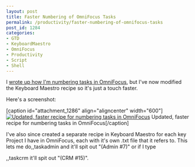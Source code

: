 ```yaml
---
layout: post
title: Faster Numbering of OmniFocus Tasks
permalink: /productivity/faster-numbering-of-omnifocus-tasks
post_id: 1284
categories:
- GTD
- KeyboardMaestro
- OmniFocus
- Productivity
- Script
- Shell
---
```


I
[wrote up how I'm numbering tasks in OmniFocus](http://ben.hamilton.id.au/how-to/numbering-tasks-in-omnifocus-2-for-mac-os-x), but I've now modified the Keyboard Maestro recipe so it's just a touch faster.

Here's a screenshot:

[caption id="attachment_1286" align="aligncenter" width="600"]
[![Updated, faster recipe for numbering tasks in OmniFocus](http://ben.hamilton.id.au/cms/wp-content/uploads/2014/07/Screenshot-2014-07-23-16.56.03-600px.png)](http://ben.hamilton.id.au/cms/wp-content/uploads/2014/07/Screenshot-2014-07-23-16.56.03-600px.png) Updated, faster recipe for numbering tasks in OmniFocus[/caption]

I've also since created a separate recipe in Keyboard Maestro for each key Project I have in OmniFocus, each with it's own .txt file that it refers to. This lets me do,,taskadmin
and it'll spit out "(Admin #7)" or if I type

,,taskcrm
it'll spit out "(CRM #15)".
